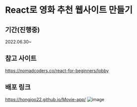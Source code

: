 # React로 영화 추천 웹사이트 만들기

## 기간(진행중)
2022.06.30~

## 참고 사이트
https://nomadcoders.co/react-for-beginners/lobby

## 배포 링크
https://hongjoo22.github.io/Movie-app/
![image](https://user-images.githubusercontent.com/65024497/176635168-83ff09e2-1a94-4c1c-b23d-0a92d8eb595e.png)
